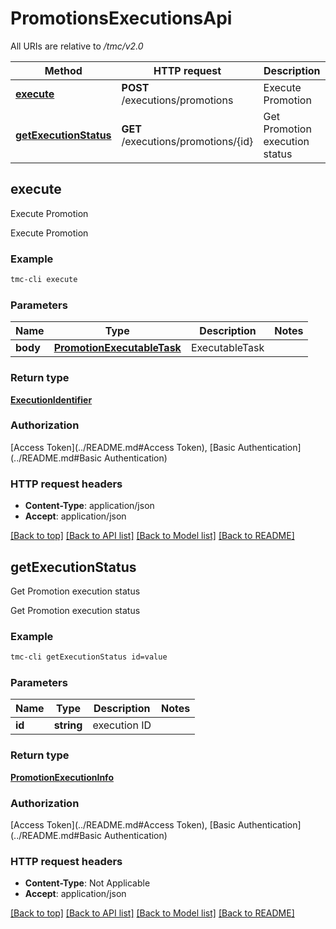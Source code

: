 # PromotionsExecutionsApi

All URIs are relative to */tmc/v2.0*

Method | HTTP request | Description
------------- | ------------- | -------------
[**execute**](PromotionsExecutionsApi.md#execute) | **POST** /executions/promotions | Execute Promotion
[**getExecutionStatus**](PromotionsExecutionsApi.md#getExecutionStatus) | **GET** /executions/promotions/{id} | Get Promotion execution status


## **execute**

Execute Promotion

Execute Promotion

### Example
```bash
tmc-cli execute
```

### Parameters

Name | Type | Description  | Notes
------------- | ------------- | ------------- | -------------
 **body** | [**PromotionExecutableTask**](PromotionExecutableTask.md) | ExecutableTask |

### Return type

[**ExecutionIdentifier**](ExecutionIdentifier.md)

### Authorization

[Access Token](../README.md#Access Token), [Basic Authentication](../README.md#Basic Authentication)

### HTTP request headers

 - **Content-Type**: application/json
 - **Accept**: application/json

[[Back to top]](#) [[Back to API list]](../README.md#documentation-for-api-endpoints) [[Back to Model list]](../README.md#documentation-for-models) [[Back to README]](../README.md)

## **getExecutionStatus**

Get Promotion execution status

Get Promotion execution status

### Example
```bash
tmc-cli getExecutionStatus id=value
```

### Parameters

Name | Type | Description  | Notes
------------- | ------------- | ------------- | -------------
 **id** | **string** | execution ID |

### Return type

[**PromotionExecutionInfo**](PromotionExecutionInfo.md)

### Authorization

[Access Token](../README.md#Access Token), [Basic Authentication](../README.md#Basic Authentication)

### HTTP request headers

 - **Content-Type**: Not Applicable
 - **Accept**: application/json

[[Back to top]](#) [[Back to API list]](../README.md#documentation-for-api-endpoints) [[Back to Model list]](../README.md#documentation-for-models) [[Back to README]](../README.md)

